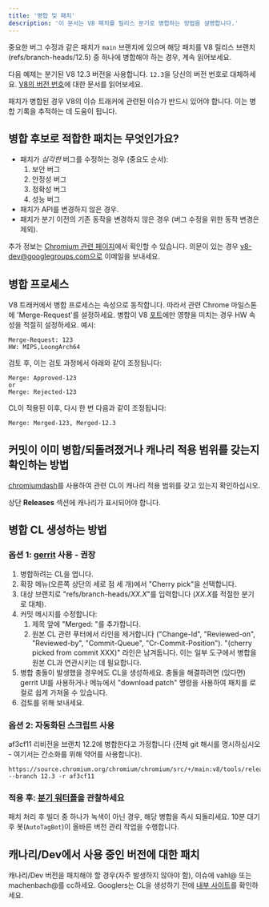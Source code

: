 ```yaml
---
title: '병합 및 패치'
description: '이 문서는 V8 패치를 릴리스 분기로 병합하는 방법을 설명합니다.'
---
```

중요한 버그 수정과 같은 패치가 `main` 브랜치에 있으며 해당 패치를 V8 릴리스 브랜치(refs/branch-heads/12.5) 중 하나에 병합해야 하는 경우, 계속 읽어보세요.

다음 예제는 분기된 V8 12.3 버전을 사용합니다. `12.3`을 당신의 버전 번호로 대체하세요. [V8의 버전 번호](/docs/version-numbers)에 대한 문서를 읽어보세요.

패치가 병합된 경우 V8의 이슈 트래커에 관련된 이슈가 반드시 있어야 합니다. 이는 병합 기록을 추적하는 데 도움이 됩니다.

## 병합 후보로 적합한 패치는 무엇인가요?

- 패치가 *심각한* 버그를 수정하는 경우 (중요도 순서):
    1. 보안 버그
    1. 안정성 버그
    1. 정확성 버그
    1. 성능 버그
- 패치가 API를 변경하지 않은 경우.
- 패치가 분기 이전의 기존 동작을 변경하지 않은 경우 (버그 수정을 위한 동작 변경은 제외).

추가 정보는 [Chromium 관련 페이지](https://chromium.googlesource.com/chromium/src/+/HEAD/docs/process/merge_request.md)에서 확인할 수 있습니다. 의문이 있는 경우 v8-dev@googlegroups.com으로 이메일을 보내세요.

## 병합 프로세스

V8 트래커에서 병합 프로세스는 속성으로 동작합니다. 따라서 관련 Chrome 마일스톤에 'Merge-Request'를 설정하세요. 병합이 V8 [포트](https://v8.dev/docs/ports)에만 영향을 미치는 경우 HW 속성을 적절히 설정하세요. 예시:

```
Merge-Request: 123
HW: MIPS,LoongArch64
```

검토 후, 이는 검토 과정에서 아래와 같이 조정됩니다:

```
Merge: Approved-123
or
Merge: Rejected-123
```

CL이 적용된 이후, 다시 한 번 다음과 같이 조정됩니다:

```
Merge: Merged-123, Merged-12.3
```

## 커밋이 이미 병합/되돌려졌거나 캐나리 적용 범위를 갖는지 확인하는 방법

[chromiumdash](https://chromiumdash.appspot.com/commit/)를 사용하여 관련 CL이 캐나리 적용 범위를 갖고 있는지 확인하십시오.


상단 **Releases** 섹션에 캐나리가 표시되어야 합니다.

## 병합 CL 생성하는 방법

### 옵션 1: [gerrit](https://chromium-review.googlesource.com/) 사용 - 권장


1. 병합하려는 CL을 엽니다.
1. 확장 메뉴(오른쪽 상단의 세로 점 세 개)에서 "Cherry pick"을 선택합니다.
1. 대상 브랜치로 "refs/branch-heads/*XX.X*"를 입력합니다 (*XX.X*를 적절한 분기로 대체).
1. 커밋 메시지를 수정합니다:
   1. 제목 앞에 "Merged: "를 추가합니다.
   1. 원본 CL 관련 푸터에서 라인을 제거합니다 ("Change-Id", "Reviewed-on", "Reviewed-by", "Commit-Queue", "Cr-Commit-Position"). "(cherry picked from commit XXX)" 라인은 남겨둡니다. 이는 일부 도구에서 병합을 원본 CL과 연관시키는 데 필요합니다.
1. 병합 충돌이 발생했을 경우에도 CL을 생성하세요. 충돌을 해결하려면 (있다면) gerrit UI를 사용하거나 메뉴에서 "download patch" 명령을 사용하여 패치를 로컬로 쉽게 가져올 수 있습니다.
1. 검토를 위해 보내세요.

### 옵션 2: 자동화된 스크립트 사용

af3cf11 리비전을 브랜치 12.2에 병합한다고 가정합니다 (전체 git 해시를 명시하십시오 - 여기서는 간소화를 위해 약어를 사용합니다).

```
https://source.chromium.org/chromium/chromium/src/+/main:v8/tools/release/merge_to_branch_gerrit.py --branch 12.3 -r af3cf11
```


### 적용 후: [분기 워터폴](https://ci.chromium.org/p/v8)을 관찰하세요

패치 처리 후 빌더 중 하나가 녹색이 아닌 경우, 해당 병합을 즉시 되돌리세요. 10분 대기 후 봇(`AutoTagBot`)이 올바른 버전 관리 작업을 수행합니다.

## 캐나리/Dev에서 사용 중인 버전에 대한 패치

캐나리/Dev 버전을 패치해야 할 경우(자주 발생하지 않아야 함), 이슈에 vahl@ 또는 machenbach@를 cc하세요. Googlers는 CL을 생성하기 전에 [내부 사이트](http://g3doc/company/teams/v8/patching_a_version)를 확인하세요.

